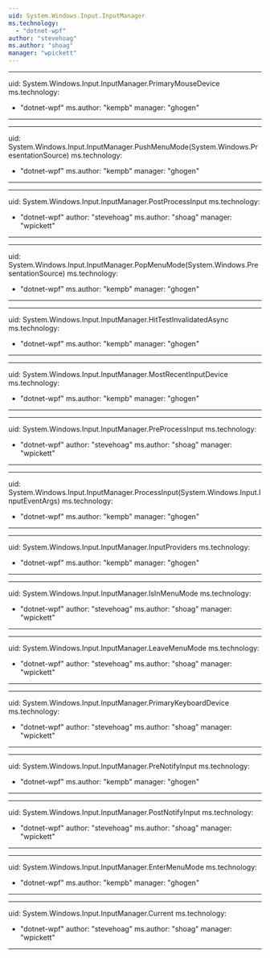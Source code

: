 ```yaml
---
uid: System.Windows.Input.InputManager
ms.technology: 
  - "dotnet-wpf"
author: "stevehoag"
ms.author: "shoag"
manager: "wpickett"
---
```


---
uid: System.Windows.Input.InputManager.PrimaryMouseDevice
ms.technology: 
  - "dotnet-wpf"
ms.author: "kempb"
manager: "ghogen"
---

---
uid: System.Windows.Input.InputManager.PushMenuMode(System.Windows.PresentationSource)
ms.technology: 
  - "dotnet-wpf"
ms.author: "kempb"
manager: "ghogen"
---

---
uid: System.Windows.Input.InputManager.PostProcessInput
ms.technology: 
  - "dotnet-wpf"
author: "stevehoag"
ms.author: "shoag"
manager: "wpickett"
---

---
uid: System.Windows.Input.InputManager.PopMenuMode(System.Windows.PresentationSource)
ms.technology: 
  - "dotnet-wpf"
ms.author: "kempb"
manager: "ghogen"
---

---
uid: System.Windows.Input.InputManager.HitTestInvalidatedAsync
ms.technology: 
  - "dotnet-wpf"
ms.author: "kempb"
manager: "ghogen"
---

---
uid: System.Windows.Input.InputManager.MostRecentInputDevice
ms.technology: 
  - "dotnet-wpf"
ms.author: "kempb"
manager: "ghogen"
---

---
uid: System.Windows.Input.InputManager.PreProcessInput
ms.technology: 
  - "dotnet-wpf"
author: "stevehoag"
ms.author: "shoag"
manager: "wpickett"
---

---
uid: System.Windows.Input.InputManager.ProcessInput(System.Windows.Input.InputEventArgs)
ms.technology: 
  - "dotnet-wpf"
ms.author: "kempb"
manager: "ghogen"
---

---
uid: System.Windows.Input.InputManager.InputProviders
ms.technology: 
  - "dotnet-wpf"
ms.author: "kempb"
manager: "ghogen"
---

---
uid: System.Windows.Input.InputManager.IsInMenuMode
ms.technology: 
  - "dotnet-wpf"
author: "stevehoag"
ms.author: "shoag"
manager: "wpickett"
---

---
uid: System.Windows.Input.InputManager.LeaveMenuMode
ms.technology: 
  - "dotnet-wpf"
author: "stevehoag"
ms.author: "shoag"
manager: "wpickett"
---

---
uid: System.Windows.Input.InputManager.PrimaryKeyboardDevice
ms.technology: 
  - "dotnet-wpf"
author: "stevehoag"
ms.author: "shoag"
manager: "wpickett"
---

---
uid: System.Windows.Input.InputManager.PreNotifyInput
ms.technology: 
  - "dotnet-wpf"
ms.author: "kempb"
manager: "ghogen"
---

---
uid: System.Windows.Input.InputManager.PostNotifyInput
ms.technology: 
  - "dotnet-wpf"
author: "stevehoag"
ms.author: "shoag"
manager: "wpickett"
---

---
uid: System.Windows.Input.InputManager.EnterMenuMode
ms.technology: 
  - "dotnet-wpf"
ms.author: "kempb"
manager: "ghogen"
---

---
uid: System.Windows.Input.InputManager.Current
ms.technology: 
  - "dotnet-wpf"
author: "stevehoag"
ms.author: "shoag"
manager: "wpickett"
---
